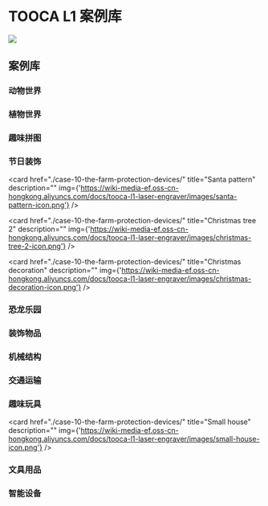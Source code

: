 ﻿---
sidebar_position: 11
sidebar_label: Case-library
---

# TOOCA L1 案例库

![](https://wiki-media-ef.oss-cn-hongkong.aliyuncs.com//images/tooca-laser-1-icon.png)





## 案例库


### 动物世界

<cardbox>
    <card
    href="./case-03-the-elk/"
    title="The Elk"
    description="The elk is a large herbivore with a black longitudinal stripe on the back of the neck and a brownish-white belly and rump, and after September the body fur is replaced by a longer, thicker gray winter coat."
    img={'https://wiki-media-ef.oss-cn-hongkong.aliyuncs.com/docs/tooca-l1-laser-engraver/images/the-elk-icon.png'}
  />
    <card
    href="./case-04-balancing-birds/"
    title="Balancing Birds"
    description="A toy that uses the beak of the bird to stop on your finger. No matter where you put the bird (where you can place it or on your finger), it can balance and stabilize without falling. Like a real bird to fly.
The reason why the bird canl balance is that the actual center of gravity of the whole bird is on the beak tip point. Although it looks like the bird's whole body is in the air and the bird's point of force is on its fingers, the actual weight of the bird's wings is heavier and the whole bird's center of gravity is directly below the tip of its beak."
    img={'https://wiki-media-ef.oss-cn-hongkong.aliyuncs.com/docs/tooca-l1-laser-engraver/images/balancing-birds-icon.png'}
  />
  <card
    href="./case-03-the-elk/"
    title="Unicorn"
    description=""
    img={'https://wiki-media-ef.oss-cn-hongkong.aliyuncs.com/docs/tooca-l1-laser-engraver/images/unicorn-icon.png'}
  />
</cardbox>

### 植物世界

<cardbox>
  <card
    href="./case-03-the-elk/"
    title="Apple tree"
    description="The elk is a large herbivore with a black longitudinal stripe on the back of the neck and a brownish-white belly and rump, and after September the body fur is replaced by a longer, thicker gray winter coat."
    img={'https://wiki-media-ef.oss-cn-hongkong.aliyuncs.com/docs/tooca-l1-laser-engraver/images/apple-tree-icon.png'}
  />
  <card
    href="./case-03-the-elk/"
    title="Banyan tree"
    description="The elk is a large herbivore with a black longitudinal stripe on the back of the neck and a brownish-white belly and rump, and after September the body fur is replaced by a longer, thicker gray winter coat."
    img={'https://wiki-media-ef.oss-cn-hongkong.aliyuncs.com/docs/tooca-l1-laser-engraver/images/banyan-tree-icon.png'}
  />
  <card
    href="./case-03-the-elk/"
    title="Coconut tree"
    description="The elk is a large herbivore with a black longitudinal stripe on the back of the neck and a brownish-white belly and rump, and after September the body fur is replaced by a longer, thicker gray winter coat."
    img={'https://wiki-media-ef.oss-cn-hongkong.aliyuncs.com/docs/tooca-l1-laser-engraver/images/coconut-tree-icon.png'}
  />
  <card
    href="./case-03-the-elk/"
    title="pine"
    description="The elk is a large herbivore with a black longitudinal stripe on the back of the neck and a brownish-white belly and rump, and after September the body fur is replaced by a longer, thicker gray winter coat."
    img={'https://wiki-media-ef.oss-cn-hongkong.aliyuncs.com/docs/tooca-l1-laser-engraver/images/pine-icon.png'}
  />
  <card
    href="./case-03-the-elk/"
    title="Willow"
    description="The elk is a large herbivore with a black longitudinal stripe on the back of the neck and a brownish-white belly and rump, and after September the body fur is replaced by a longer, thicker gray winter coat."
    img={'https://wiki-media-ef.oss-cn-hongkong.aliyuncs.com/docs/tooca-l1-laser-engraver/images/willow-icon.png'}
  />
</cardbox>

### 趣味拼图

<cardbox>
    <card
    href="./case-02-the-world-map/"
    title="The World Map"
    description="The World Map (The World Map) is a map depicting the entire surface of the earth, usually with topography, latitude and longitude lines, and other data such as place names, etc. Users can use the latitude and longitude lines to find out the specific location of each place on the world map, so as to understand the whole world. There are various ways to project the earth's surface onto a flat surface. Make a world map puzzle by yourself with TOOCA Laser 1."
    img={'https://wiki-media-ef.oss-cn-hongkong.aliyuncs.com/docs/tooca-l1-laser-engraver/images/the-world-map-icon.png'}
  />
  <card
    href="./case-02-the-world-map/"
    title="Love puzzle"
    description=""
    img={'https://wiki-media-ef.oss-cn-hongkong.aliyuncs.com/docs/tooca-l1-laser-engraver/images/love-puzzle-icon.png'}
  />

</cardbox>

### 节日装饰


<cardbox>
    <card
    href="./case-01-christmas-tree/"
    title="The Christmas Tree"
    description="A Christmas tree is an evergreen tree decorated with lighted candles and decorations of firs or cedars. As one of the important components of Christmas, the modern Christmas tree originated in Germany and gradually became popular worldwide, becoming one of the most famous traditions in Christmas celebrations.
It is said that the Christmas tree first appeared in ancient Rome in mid-December during the so-called Festival of the Gods of Agriculture. Nowadays it is common to get an evergreen plant such as a pine tree inside or outdoors around Christmas time and decorate it with Christmas lights and colorful decorations. An angel or star is placed at the top of the tree."
    img={'https://wiki-media-ef.oss-cn-hongkong.aliyuncs.com/docs/tooca-l1-laser-engraver/images/christmas-tree-icon.png'}
  />
  <card
    href="./case-10-the-farm-protection-devices/"
    title="Elk pattern"
    description=""
    img={'https://wiki-media-ef.oss-cn-hongkong.aliyuncs.com/docs/tooca-l1-laser-engraver/images/elk-pattern-icon.png'}
  />

  <card
    href="./case-10-the-farm-protection-devices/"
    title="Santa pattern"
    description=""
    img={'https://wiki-media-ef.oss-cn-hongkong.aliyuncs.com/docs/tooca-l1-laser-engraver/images/santa-pattern-icon.png'}
  />

  <card
    href="./case-10-the-farm-protection-devices/"
    title="Christmas tree 2"
    description=""
    img={'https://wiki-media-ef.oss-cn-hongkong.aliyuncs.com/docs/tooca-l1-laser-engraver/images/christmas-tree-2-icon.png'}
  />

  <card
    href="./case-10-the-farm-protection-devices/"
    title="Christmas decoration"
    description=""
    img={'https://wiki-media-ef.oss-cn-hongkong.aliyuncs.com/docs/tooca-l1-laser-engraver/images/christmas-decoration-icon.png'}
  />


</cardbox>

### 恐龙乐园

<cardbox>
    <card
    href="./case-07-the-tyrannosaurus-rex/"
    title="Tyrannosaurus Rex"
    description="The tyrannosaurus rex, or Rex Tyrannosaurus, survived in the Maastrichtian (MAA) period at the end of the Cretaceous about 68.5 to 65 million years ago at the very end of the Cretaceous and was one of the last non-avian species of the dinosaur before the Cretaceous-Tertiary extinction event. Fossils are found in the United States and Canada in North America, and it is one of the most recently extinct dinosaurs. Make a Tyrannosaurus Rex assembled model with a laser cutter."
    img={'https://wiki-media-ef.oss-cn-hongkong.aliyuncs.com/docs/tooca-l1-laser-engraver/images/the-tyrannosaurus-rex-icon.png'}
  />
  <card
    href="./case-06-the-halberd-dragon/"
    title="Halberd Dragon"
    description="The halberd dragon, also called spiny shield horned dinosaur, lived in the late Cretaceous period, is a kind of phytophagous horned dinosaur, the neck shield Halberd dragon's head is large, and the neck has a beautiful shield-shaped ring-shaped ornament. The shield ornaments around the long horn of six different sizes, constitute the Halberd dragon that big scary neck shield, this neck shield can not only scare the enemy. This neck shield generally grows spectacularly beautiful in strong and powerful males but is not developed in females, so experts speculate that its role is mainly for a display to attract the attention of the opposite sex. Because this neck shield looks very much like the ancient Chinese weapon in the halberd, it was figuratively named the halberd dragon. The strong limbs of the halberd dragon support the huge body. The horns of the halberd dragon and the bone spikes of the neck shield are like a sharp sword, which is a terrible weapon to turn defense into attack. The beak like a parrot's curved beak can cut to feed on the leaves of low plants. The halberd dragon's snout horn, about 60 cm long, is the main weapon when attacking."
    img={'https://wiki-media-ef.oss-cn-hongkong.aliyuncs.com/docs/tooca-l1-laser-engraver/images/the-halberd-dragon-icon.png'}
  />
  <card
    href="./case-06-the-halberd-dragon/"
    title="Dinosaur"
    description=""
    img={'https://wiki-media-ef.oss-cn-hongkong.aliyuncs.com/docs/tooca-l1-laser-engraver/images/dinosaur-icon.png'}
  />
  <card
    href="./case-06-the-halberd-dragon/"
    title="Triceratops"
    description=""
    img={'https://wiki-media-ef.oss-cn-hongkong.aliyuncs.com/docs/tooca-l1-laser-engraver/images/triceratops-icon.png'}
  />
</cardbox>



### 装饰物品

<cardbox>
  <card
    href="./case-10-the-farm-protection-devices/"
    title="Cat and fish"
    description=""
    img={'https://wiki-media-ef.oss-cn-hongkong.aliyuncs.com/docs/tooca-l1-laser-engraver/images/cat-and-fish-icon.png'}
  />
  <card
    href="./case-10-the-farm-protection-devices/"
    title="Forever love"
    description=""
    img={'https://wiki-media-ef.oss-cn-hongkong.aliyuncs.com/docs/tooca-l1-laser-engraver/images/forever-love-pattern-icon.png'}
  />
   <card
    href="./case-10-the-farm-protection-devices/"
    title="Eye Of Agamotto"
    description=""
    img={'https://wiki-media-ef.oss-cn-hongkong.aliyuncs.com/docs/tooca-l1-laser-engraver/images/eye-of-sgamotto-icon.png'}
  />
  <card
    href="./case-10-the-farm-protection-devices/"
    title="Wooden basket"
    description=""
    img={'https://wiki-media-ef.oss-cn-hongkong.aliyuncs.com/docs/tooca-l1-laser-engraver/images/wooden-basket-icon.png'}
  />
</cardbox>

### 机械结构

<cardbox>
  <card
    href="./case-10-the-farm-protection-devices/"
    title="Creative gear"
    description=""
    img={'https://wiki-media-ef.oss-cn-hongkong.aliyuncs.com/docs/tooca-l1-laser-engraver/images/creative-gear-icon.png'}
  />
  <card
    href="./case-10-the-farm-protection-devices/"
    title="Love box"
    description=""
    img={'https://wiki-media-ef.oss-cn-hongkong.aliyuncs.com/docs/tooca-l1-laser-engraver/images/love-box-icon.png'}
  />
  <card
    href="./case-10-the-farm-protection-devices/"
    title="Mobius ring"
    description=""
    img={'https://wiki-media-ef.oss-cn-hongkong.aliyuncs.com/docs/tooca-l1-laser-engraver/images/mobius-ring-icon.png'}
  />
  <card
    href="./case-10-the-farm-protection-devices/"
    title="Phone holder"
    description=""
    img={'https://wiki-media-ef.oss-cn-hongkong.aliyuncs.com/docs/tooca-l1-laser-engraver/images/phone-holder-icon.png'}
  />
  <card
    href="./case-10-the-farm-protection-devices/"
    title="Shutter box"
    description=""
    img={'https://wiki-media-ef.oss-cn-hongkong.aliyuncs.com/docs/tooca-l1-laser-engraver/images/shutter-box-icon.png'}
  />
</cardbox>


### 交通运输


<cardbox>
  <card
    href="./case-10-the-farm-protection-devices/"
    title="Airplane"
    description=""
    img={'https://wiki-media-ef.oss-cn-hongkong.aliyuncs.com/docs/tooca-l1-laser-engraver/images/airplane-icon.png'}
  />
  <card
    href="./case-10-the-farm-protection-devices/"
    title="Helicopter"
    description=""
    img={'https://wiki-media-ef.oss-cn-hongkong.aliyuncs.com/docs/tooca-l1-laser-engraver/images/helicopter-icon.png'}
  />
  <card
    href="./case-10-the-farm-protection-devices/"
    title="PTZ trolley"
    description=""
    img={'https://wiki-media-ef.oss-cn-hongkong.aliyuncs.com/docs/tooca-l1-laser-engraver/images/ptz-trolley-icon.png'}
  />

</cardbox>

### 趣味玩具


<cardbox>
  <card
    href="./case-10-the-farm-protection-devices/"
    title="Dice"
    description=""
    img={'https://wiki-media-ef.oss-cn-hongkong.aliyuncs.com/docs/tooca-l1-laser-engraver/images/dice-icon.png'}
  />


  <card
    href="./case-10-the-farm-protection-devices/"
    title="Small house"
    description=""
    img={'https://wiki-media-ef.oss-cn-hongkong.aliyuncs.com/docs/tooca-l1-laser-engraver/images/small-house-icon.png'}
  />

</cardbox>

### 文具用品


<cardbox>
    <card
    href="./case-08-the-pencil-holder-of-the-minions/"
    title="The Pencil Holder of the Minions"
    description="A pen holder is a columnar container for holding pens or other long stationery, and comes in a variety of shapes and materials. Traditional penholders are made of wood, stone, pottery, bamboo, and other materials."
    img={'https://wiki-media-ef.oss-cn-hongkong.aliyuncs.com/docs/tooca-l1-laser-engraver/images/the-pencil-holder-of-the-minions-icon.png'}
  />
   <card
    href="./case-10-the-farm-protection-devices/"
    title="Drawer"
    description=""
    img={'https://wiki-media-ef.oss-cn-hongkong.aliyuncs.com/docs/tooca-l1-laser-engraver/images/drawer-icon.png'}
    />
    <card
    href="./case-05-the-calendar/"
    title="The Calendar"
    description="The calendar is a publication for daily use, recording dates and other relevant information.
The creative combination of calendar and pen holder is not only practical but also saves space on the desktop."
    img={'https://wiki-media-ef.oss-cn-hongkong.aliyuncs.com/docs/tooca-l1-laser-engraver/images/the-calendar-icon.png'}
  />
  <card
    href="./case-05-the-calendar/"
    title="Glasses case"
    description=""
    img={'https://wiki-media-ef.oss-cn-hongkong.aliyuncs.com/docs/tooca-l1-laser-engraver/images/glasses-case-icon.png'}
  />
  <card
    href="./case-05-the-calendar/"
    title="ruler"
    description=""
    img={'https://wiki-media-ef.oss-cn-hongkong.aliyuncs.com/docs/tooca-l1-laser-engraver/images/ruler-icon.png'}
  />
</cardbox>


### 智能设备


<cardbox>
    <card
    href="./case-09-the-cutebot-unicorn/"
    title="The Cutebot Unicorn"
    description="The unicorn appears in large numbers in June to August, with a tendency to light, mostly day and night, often gathered in the daytime at the sap flow of green oak, or in the light wax trees also often appear to gather hundreds of unicorns, at night, in mountainous areas with street lights, can often find their traces. They mainly feed on the sap of tree wounds, or ripe fruit, and basically do not cause harm to crops and trees."
    img={'https://wiki-media-ef.oss-cn-hongkong.aliyuncs.com/docs/tooca-l1-laser-engraver/images/the-cutebot-unicorn-icon.png'}
  />
  <card
    href="./case-10-the-farm-protection-devices/"
    title="The Farm Protection Devices"
    description="In order to protect the farmlands from people to get in, we can set a farmland protection device."
    img={'https://wiki-media-ef.oss-cn-hongkong.aliyuncs.com/docs/tooca-l1-laser-engraver/images/the-farm-protection-devices-icon.png'}
  />
</cardbox>
